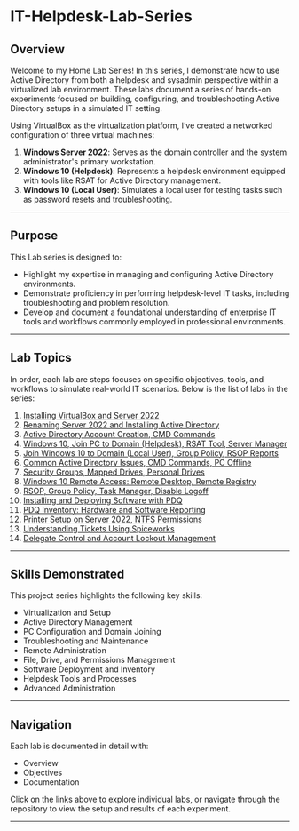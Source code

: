 # IT-Helpdesk-Lab-Series

## Overview

Welcome to my Home Lab Series! In this series, I demonstrate how to use Active Directory from both a helpdesk and sysadmin perspective within a virtualized lab environment. These labs document a series of hands-on experiments focused on building, configuring, and troubleshooting Active Directory setups in a simulated IT setting.

Using VirtualBox as the virtualization platform, I’ve created a networked configuration of three virtual machines:

1. **Windows Server 2022**: Serves as the domain controller and the system administrator's primary workstation.
2. **Windows 10 (Helpdesk)**: Represents a helpdesk environment equipped with tools like RSAT for Active Directory management.
3. **Windows 10 (Local User)**: Simulates a local user for testing tasks such as password resets and troubleshooting.

---

## Purpose

This Lab series is designed to:

- Highlight my expertise in managing and configuring Active Directory environments.
- Demonstrate proficiency in performing helpdesk-level IT tasks, including troubleshooting and problem resolution.
- Develop and document a foundational understanding of enterprise IT tools and workflows commonly employed in professional environments.

---

## Lab Topics

In order, each lab are steps focuses on specific objectives, tools, and workflows to simulate real-world IT scenarios. Below is the list of labs in the series:

1. [Installing VirtualBox and Server 2022](https://github.com/melvinensahsl/Installing-VirtualBox-and-Server-2022) 
2. [Renaming Server 2022 and Installing Active Directory](https://github.com/melvinensahsl/Renaming-Server-2022-and-Installing-Active-Directory/tree/main)
3. [Active Directory Account Creation, CMD Commands](https://github.com/melvinensahsl/Active-Directory-Account-Creation-CMD-Commands)
4. [Windows 10, Join PC to Domain (Helpdesk), RSAT Tool, Server Manager](https://github.com/melvinensahsl/Windows-10-Join-PC-to-Domain-Helpdesk-RSAT-Tool-Server-Manager/tree/main)
5. [Join Windows 10 to Domain (Local User), Group Policy, RSOP Reports](https://github.com/melvinensahsl/Join-Windows-10-to-Domain-Local-User-Group-Policy-RSOP-Reports/tree/main)
6. [Common Active Directory Issues, CMD Commands, PC Offline](https://github.com/melvinensahsl/Common-Active-Directory-Issues-CMD-Commands-PC-Offline)
7. [Security Groups, Mapped Drives, Personal Drives](https://github.com/melvinensahsl/Security-Groups-Mapped-Drives-Personal-Drives)
8. [Windows 10 Remote Access: Remote Desktop, Remote Registry](https://github.com/melvinensahsl/Windows-10-Remote-Access-RemotDesktop-Remote-Registry/blob/main/README.md)
9. [RSOP, Group Policy, Task Manager, Disable Logoff](https://github.com/melvinensahsl/RSOP-Group-Policy-Task-Manager-Disable-Logoff/blob/main/README.md)
10. [Installing and Deploying Software with PDQ](https://github.com/melvinensahsl/Installing-and-Deploying-Software-with-PDQ/tree/main)
11. [PDQ Inventory: Hardware and Software Reporting](https://github.com/melvinensahsl/PDQ-Inventory-Hardware-and-Software-Reporting/tree/main)
12. [Printer Setup on Server 2022, NTFS Permissions](https://github.com/melvinensahsl/Printer-Setup-on-Server-2022-NTFS-Permissions/tree/main)
13. [Understanding Tickets Using Spiceworks](https://github.com/melvinensahsl/Understanding-Tickets-Using-Spiceworks/blob/main/README.md)
14. [Delegate Control and Account Lockout Management](https://github.com/melvinensahsl/Delegate-Control-and-Account-Lockout-Management/blob/main/README.md)

---

## Skills Demonstrated

This project series highlights the following key skills:

- Virtualization and Setup
- Active Directory Management
- PC Configuration and Domain Joining
- Troubleshooting and Maintenance
- Remote Administration
- File, Drive, and Permissions Management
- Software Deployment and Inventory
- Helpdesk Tools and Processes
- Advanced Administration

---

## Navigation

Each lab is documented in detail with:

- Overview
- Objectives
- Documentation

Click on the links above to explore individual labs, or navigate through the repository to view the setup and results of each experiment.

---
